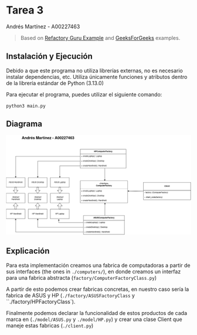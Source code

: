 # Tarea 3

Andrés Martínez - A00227463

> Based on [Refactory Guru Example](https://refactoring.guru/design-patterns/abstract-factory/python/example) and [GeeksForGeeks](https://www.geeksforgeeks.org/abstract-factory-pattern/) examples.

## Instalación y Ejecución

Debido a que este programa no utiliza librerías externas, no es necesario instalar dependencias, etc. Utiliza únicamente funciones y atributos dentro de la librería estándar de Python (3.13.0)

Para ejecutar el programa, puedes utilizar el siguiente comando:

```
python3 main.py
```

## Diagrama

![Diagrama UML](assets/uml.png)

## Explicación

Para esta implementación creamos una fabrica de computadoras a partir de sus interfaces  (the ones in `./computers/`), en donde creamos un interfaz para una fabrica abstracta (`factory/ComputerFactoryClass.py`)

A partir de esto podemos crear fabricas concretas, en nuestro caso sería la fabrica de ASUS y HP (`./factory/ASUSFactoryClass` y ``./factory/HPFactoryClass`).

Finalmente podemos declarar la funcionalidad de estos productos de cada marca en (`./model/ASUS.py` y `./model/HP.py`) y crear una clase Client que maneje estas fabricas (`./client.py`)